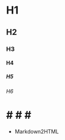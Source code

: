 #
# 
# #
# H1 #
## H2 ##
### H3 ###
#### H4 ####
##### H5 #####
###### H6 ######
# # # # #######
- Markdown2HTML
